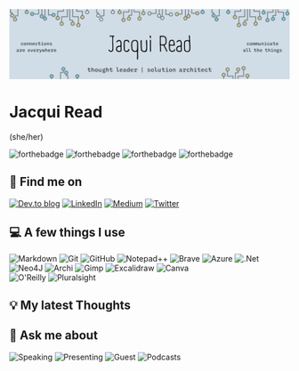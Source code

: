 <img src="assets/GeneralHeaderJacquiRead.png" alt="Jacqui Read: thought leader, solution architect, connections are everywhere, communicate all the things" />

# Jacqui Read
(she/her)

![forthebadge](https://forthebadge.com/images/badges/uses-badges.svg)  ![forthebadge](https://forthebadge.com/images/badges/made-with-markdown.svg) ![forthebadge](https://forthebadge.com/images/badges/makes-people-smile.svg) ![forthebadge](https://forthebadge.com/images/badges/no-ragrets.svg)

## 👋 Find me on
[![Dev.to blog](https://img.shields.io/badge/dev.to-0A0A0A?style=for-the-badge&logo=dev.to&logoColor=white)](https://dev.to/tekiegirl) [![LinkedIn](https://img.shields.io/badge/linkedin-%230077B5.svg?style=for-the-badge&logo=linkedin&logoColor=white)](https://www.linkedin.com/in/jacquelineread/) [![Medium](https://img.shields.io/badge/Medium-12100E?style=for-the-badge&logo=medium&logoColor=white)](https://medium.com/@tekiegirl) [![Twitter](https://img.shields.io/badge/tekiegirl-%231DA1F2.svg?style=for-the-badge&logo=Twitter&logoColor=white)](https://twitter.com/tekiegirl) 

## 💻 A few things I use
![Markdown](https://img.shields.io/badge/markdown-%23000000.svg?style=for-the-badge&logo=markdown&logoColor=white) ![Git](https://img.shields.io/badge/git-%23F05033.svg?style=for-the-badge&logo=git&logoColor=white) ![GitHub](https://img.shields.io/badge/github-%23121011.svg?style=for-the-badge&logo=github&logoColor=white) ![Notepad++](https://img.shields.io/badge/Notepad++-90E59A.svg?style=for-the-badge&logo=notepad%2B%2B&logoColor=black) ![Brave](https://img.shields.io/badge/Brave-FF1B2D?style=for-the-badge&logo=Brave&logoColor=white) 
![Azure](https://img.shields.io/badge/microsoft%20azure-0089D6?style=for-the-badge&logo=microsoft-azure&logoColor=white) ![.Net](https://img.shields.io/badge/.NET-512BD4?style=for-the-badge&logo=dotnet&logoColor=white) ![Neo4J](https://img.shields.io/badge/Neo4j-008CC1?style=for-the-badge&logo=neo4j&logoColor=white) 
![Archi](https://img.shields.io/badge/Archi-%2300C4CC.svg?color=white&style=for-the-badge&logo=data%3Aimage%2Fpng%3Bbase64%2CiVBORw0KGgoAAAANSUhEUgAAACgAAAAoCAYAAACM%2FrhtAAAK2klEQVR42s1YA3zcWRf9r23UXtbGp2UV1grqNs7adr1obNSKajfDDDIZx5OJWaTbZKrzvft%2B022crPe10cO9Z96799zznvBHtO1Rr92alJzSV52p3a7R6PYmJacOSNv33a3CP6EdObhjYKbG%2BOGhY6ZzaceLkS6rxP4jpnq1xvjZyWNJT%2F%2Bd2G6zFBjekSiK9GuCsjBurhif%2F2BA1LY8POMiwrc%2FZiFdbjFZLeYP2Nw7%2F1Jkhw%2Fu%2B09ufnHWTzHmKy%2B4SfGMqxh3virCN8FmxO4qgPBCOp5mfS%2B4SbAx0nQ1J69Ef%2FRw8kt%2FKqj3%2FIfcmpqW1F0iVYaflloxL1CNJx0leH62jH3J8cB0Gb4Jy2EALRAmS3kffXVnc2b6qnBSXASJTBW3L2lvrx82rPpj41N8end3tUb%2F9klRbu2GiGwIL0rQ20WGwXMy8PxcBftS4iFnBQOYj9g9VgjTWd88JfjYHAX6srnC%2FyRYE5qNE%2Bl551SZhg8k6Um9%2FhBw2qyMVXKVRftDlAkvLFHiXgcZdzqYARgyX40hCzIxZKEGj87MxLcRhYjdWwLBWc37aGwwm0Nzac2DjjL8x0OBTRFGSJUWg16n9P3NwNKSEyfkFhSptu7Lt01yY8c1S47n5mQwZyoMtoMa6paFoe46DPPQo9tcHb6NtCJ2XxmEmbyPj9EcmktraC3ZoKOfuEiGuF15l%2FMKrFkH07b9p6u4bpHLJU%2FK5aof0mVFmOOnZPEkxpA5cn5ctBt8Z9y0GOauZyAMGL7YhOFLzOix0ITvYkoRm1yJW%2BbyPj42zNPAwdIaWks2KCTIJtl28VbglKQI8gx1qEIh70YY2kQWFhr6cHa2efWBo7ryoBgThJfT0ddJjMGz5WSQ7QADt0hDu0JOGQAGYlk2RizLwYgVuejlkYs1seWITanGHQt5H43RHD6XA3XXMRtZDCTbTbLJbPd3lrCYTsePLIQOHNXX6HRGv61bEx5rBVCUfnJOUfHZa0fOlEOYfIYAsmOVNQGXRbvGdsXInJoxYnkORq7Mw8hVBRi1uhC9lxZiTXwl4lJrcY9nIfXRGM1hcwmsmdaSDbabHCQlEg%2BdR6aKIDx%2FErv3F6G49Cwy5BKPVgDNJpVnRKK58cN1Wij1tfhkkwl3OMqZIfvOcXAm5iibO%2BTAvCwY5V2E0T5W9FtRjLWJNYjbfxYPLrWyvmIaY3PsQPmOZnMbHCTfSTUedJJj5YdZUOvrsCnShHVhBpslX%2B%2FVCmA2AxgSZ24UXj6NcQtlOC2vRsqJCrgE6DHKkx2Np5EcMEd81%2BzAijHarxRj%2FMswwKsM67bUIf7AeTyysoz62FgJRvtyoBi5mu8m2eC2hnvo4OCjQ3xSCZS6s3DyUkJ46TS%2B2qy3FRW0AzA43tzYbZoIT8%2BQQhgrxZdBuTgpr0XUnlIs%2BSQfD7vl2MFZmeMSDmJMYAXGvVaJQb5VWLftPOIP1uMJ7yreN5aNjQkoo7l8zSgGsptHDua%2Bm4fgbSU4Kq1FyBYLhAky9HeRoo%2BDCF8FGdoHGBKf3djNQcxpYAijBOK28UsNWB9dgoOis9h5uAbCAgueXlWCsQHlHMS416sx%2Fs1aPB1Yh%2FU7LiLh8CX08KvjfePeqOZzaO5grxIIswoRta8KR2Vn8VNiKSb7GCG4ZDI%2BVXKffR3FnQPs7sgAEt%2Bx%2BBjKqGGoB8u%2Bpdn4n28%2BNiRWIcfaiLeCqvG4VwUHMP6ts5jw7nk89%2BYFbNh5CQlHGtD79QvUR2MMaDV6eldg%2BdoqmCyNiEquwQv%2B%2BTy7h3oauI8hLAl5xWEZ%2FVWwsQOACTmN3Z2kxHlUBYhS7ImRg1HsaJ9baWE7Vop0zSXsPf0z5n91DpPeu4Dx71%2FE4HcvYcMeGxKPXka%2Fty5hAuubwMZmf3EWW49chNzQgGkfsFhdZuG2iAWIfsgH%2BSKffV2kDKCpY4A9nDi1EKkSwRLhEqcRbfBsHelbBmFlJTZuv4ATahuiDjRi2aYGCK%2FbsGb3VSQcuwbB34ZF6xoQntqAYyobQvbW4yGvSgz3LeU2yBYxAdkmH%2BSLfPZzkeHrznawh7OM%2BImohSoFGSGKIEqhjKR44nE3KKAOkz%2BtR1CSDUdUV7Hz9DUUlF1HaTWQIr7G%2B8JSbXD9qh792dyxbA2tJRvMFrGBHaCBfDGfKvRzlePrkA53MNcOUAVOzJ4cINGDHWAJy8xyHnsT3j6Lie%2FXY%2BJHlzD52yswW6%2FjRiuqvI7lm69gAhubSEf9zjlaQ2vJRlOA5IN8tQCo%2Bx0AA1oDdFhzBdnFNwFaGcCVDODEzgAu%2FV0A2z9iOi46Npcv6xGWYsNRdpzbTt444utIEvEjZjFow8xv6tHPv5MjbgWwq0niTklioiShSsADfLhPGQ%2F4kH31OK5q5Ingtq5pklzlSTJ%2FbQPCKEmUNoQm1eMx7%2BZJQh%2BabHeSJJ3TzDBGMyOXE83ko%2F8yC6cKub6BqIMohKiEU8rgd1rQzAcXMZ6Nzfr8LBKb0sxyC68oXOks7oRmOifqLCJqIlVOrpGMZIlsVzDSJfIdz4m6jmKsOVG%2F1pyoezUh6ogkRtR%2BzYma1BL5tBN110ud4KLGZG8jL0tHpWd5mRJmFbCyRbFYZi91NeClLuBGqfv5Zql7vWmpK4YwuxDRzAbZ%2BpHZfNnLiFtcqdSpOi91TcXCALbVwngZghMtOCatpcLOC3w3dzpqrmQo2LsmFvxvigVaSzbmvZeHkO2lOC6twY9xhRDGyTDQtStigeTWC6fguFoBpY5Jp6RikkQkjdqXW752ubWa5NZZJrfONZFbpTd0oV0T3pRbI0hu%2BeqxNa0Eck0tJi%2FPwK1M6n3dntwiwRq51dy4IdxE4pGJSC0ecropWIc1Eawj2xOsCU0Fq5WPcUrhtbelYNX8Ilj9P9dBZajDmmAD1obq2xasZ86cnFVWfu5q8pFiCM%2BcxENTRXbJr2gt%2BZc2lfz5GEmSf8lNyX%2BXZ0ELyZ%2FD19glP9kim2SbS%2F67J4sgjDyFtGMlKCquu8Ykv1srgMFBPz1oNJqWsEuTJWJLNu6dIkJvx84vTSN%2FuTTlYE1sWYeXJlpLNjg4skmJ4SSB8Go6QuLNOHBEV2Iym1bExEQ%2FIrTXRKIzj8tkGd9KFNZr7m%2BpIbwiIkPtXjuJJwkAv3ZGN712mviO8Tnu7Vw7XxVhfqAKIrn1ukym2CCViJ7g186utB3bQofn5RdKdh8otL24WM5AyvAsXbrburi72y%2FuUV27uNMH%2FreHHDtSCmx5%2BRZF8p6YscJvbRq1xEOpsaiCYk2YskKFO6bbnz4IaNOnjxltP30MafL0cbeDDC8vVeKnaBMyMi2aLI10mfBHtBNH4p5gj0cBp0Q55T%2FF5rCjkaEb1ex2H48yeB8PCzanp7OMhYoUm6JycEqcW63W6N48fWxrN%2BEPbrccOpT8uEis2JQut8Lz7Uw8Nl1Mmc6%2B7M9voTmI3W1hH0BKffxp7gkHCRa%2BrgY9pYglypC0tH3dFjoIf%2B7zcGrSttG5%2BUWK8K25l19wl%2BC5GWLcfuMBcyc9YJ7Bs6yPHjCD47Ov5OZb1QfSdk0U%2FuqWl6sJUGRa1RtCtfjPQjE%2B%2B0GPyG2MG2eLsDZYC5mqSFuYr3%2BTZ%2Bbf1ZL2RPXRaI1vHTpuqj58qgRiRSUOHDXVabKM7%2B1PTewv%2FBPaD1%2BOuCU1bX8PpUoTqVJrElJS0npvjfT6Q%2BLs%2F2wkY7yuk0BTAAAAAElFTkSuQmCC) ![Gimp](https://img.shields.io/badge/gimp-5C5543?style=for-the-badge&logo=gimp&logoColor=white) ![Excalidraw](https://img.shields.io/badge/Excalidraw-%2300C4CC.svg?color=white&style=for-the-badge&logo=data%3Aimage%2Fpng%3Bbase64%2CiVBORw0KGgoAAAANSUhEUgAAADIAAAAyCAAAAAA7VNdtAAAACXBIWXMAAC4jAAAuIwF4pT92AAACb0lEQVRIx5XWy0uUURjH8f6GaJ8RFLRsk7UzWrjLlYUbtVx2VdHSwfCGCXbRHO8aVGBRY5TgpTJDkshIU0zzhqbjbca5Oo7OOO%2F5tphpEho5z5zN%2B3vOywfe51m85xwg9nIH2G8diLmr3l8u9MZFQk0Vm4s3nXGQ7eJ3CqzpK2LiMc0AMJc8LST2%2FA0wZoMwm%2FhFRJYuuYD%2BrifAbGKPEpCMMYCep60AtrQ5ASlzARjLCmDLZAhIm21P0TsBuHSkx7pn2lUGDL3SkYmf%2F3L3JKg8t45YP0Sjr8iA5ZfaXjz10fh6DGhza4mR%2FTd5c0JgM%2Bsn5koORZJlCKif1xN%2FwnrkC7OCsJ6n9ISqkfDz2SDQOIyAjIZH5EwNwFpqUEICJz0Aj%2FuAxrdICDUbdodrJMkPG0eKRGT8Ru6VwvYL3UBrTaaEbBbsAvbTPrAnLZ0ICIg7RykVrO0A6rqMM14BwXLnrCk7wQ22cz5ynRICOTxqB5p7oXpZRu45jjnwfT7vhxfTMnK3sQWcRweAwREZKT%2B0CmsHvcDUJxm5VQO0HDaA9U4R8Ry3gj0jHWCnVUQsFYD5RzkATRLiPzUHa3lGMwBVEtJVoKB%2BigcA1G7rSTBlClZKFKUAtNv15Nt1BRW%2FIdxL%2F7yeXB2F%2BQagEoBfX7VkITMExQ7gIQArb7SkZRgmLURJsE5LnhsYJj%2Bg8sMbDYIh8%2F0jgLoYrsxKQAoDACpyRpT69CSUsrin6q4M6QnWtJloHqrdlfSCI2s8ksbN%2F4vYF5KtkvCBP1Md4%2F%2B6z7Un2NAHLJTtICYYHZ1q%2BvYWcRAYuH%2FNQ3yEVf8%2BL%2F4AV4BU8k2caJcAAAAASUVORK5CYII%3D) ![Canva](https://img.shields.io/badge/Canva-%2300C4CC.svg?&style=for-the-badge&logo=Canva&logoColor=white)  
![O'Reilly](https://img.shields.io/badge/O'Reilly-%2300C4CC.svg?color=white&style=for-the-badge&logo=data%3Aimage%2Fpng%3Bbase64%2CiVBORw0KGgoAAAANSUhEUgAAADkAAAAyCAYAAADm33NGAAAACXBIWXMAAC4jAAAuIwF4pT92AAAFb0lEQVRo3u3aa4xcZRkH8N85s7uFXoTCErE2re2Cpd09uwYoEiReMFVjQkjAIDFBWkOMfiVcYrxEUPmgGD9posQbYrxiAG8k9YPFVMNl02Wm0C7tgpdySShZwGov687hwzska51555zZmdnE9Enmy3mf93nnf5778x5O0f8HJb0SvJvkLCop85vIewliinSAwTGO9xRkjYtxOcaxDoMYEg6ew19RrbNrgmo3ztzP0Byfx%2FtwGmbxi4zvdAVkjRVYn3MLtpcUVMe3c76e8FzGsbLn72VNziTObbI8ifdnvNoxyBo3YTuy7libuzO%2BVXTDEwyn7MNwK56cv4xzWSmQUyQDXJizE6t74FqHErYNMH1BGx%2BucSc%2BU0DmdRk%2FS4ucPslghe%2FlPN4jgLA2Z98c3zwReflVBnBpQZnXQVrAuZcP8UTDPPtBn55m6vcBTDNKcUZBWee0BVkjm%2BMpbO5zahtfy%2FRTvLUJwnm8XERIziFavy1Ps%2Bo4D2FNwT8230gXu7A7YabOsYQVCZtzrsDWxost4iYb55mcYc1IiMZgjPkaD2NbARk%2FaBl4plhZCVFvpICgl3E37s94JMZ4gMFjvAdX4xNYVkB%2BFZdl%2FGvBg%2BUJNWyM7Pt5xkebgpwkHeLHbzhtG%2FoRbsw40UHeWJXyYMJ7C7B%2FLePWhQ%2BmOf0Ee7CpCf%2FOOldONCqgpIkfflAw0xi9hB0Zv%2B1CpbRDqFAG2rBuy%2FjDwgd%2Fo%2FJPrs9DpXUGXsTOjAdbVjxV0iRopRI57GiFkS280K0o8yQjdabbnHu4zoYJjjTZn9RDZZK3CscLEd%2FV5qAXczZ2EyCMMtPIfccjbMMpH2uxP88iBUS6wGxW45o2LcvHx4NJdJ0yHk%2B4sc35n%2B1E9kJNvrPRPbSib4yFkq5nNMa9wq9V3ltX4wMdg8y5PcL3bMJtfWpwv4hXIix3dQRyMuSdSyJ83x0LPWHPaSz458MRlk1V3lIa5FDcF%2Bspv%2BxnTZfypchyJeUdnZjrFbGIOhrCe99oNHQ7r7YCmXNBJyDPj%2FD8ZCmGTzn3RZbPKwWyGmYjb4rw%2FGmJJmyPRpbXlQKZhHJqMMLz9BJp8tnI8sqy5lqJ1Y15PJz3jCqtfZIwRCsFst7oBVuZzSpLQzFt%2FbssyDnxVmlkKRDOsz6yfKQUyMbM80jEXN%2B9RIEnVpwc6iSFHIwwXLtE5npV5AUc7ATkrogmN1TZ0E90NUY1n4zDfM7%2B0iAHeCBmOWmYyfQzfXwusjxXDyPSciA3cxh7I4d%2Bqo9aXJPwoQjLzAT%2F6KjVSrgjVkbVThok9ZBuxpltWrGyQey%2FJgP78OYI%2F%2BUZu3uoxatwf4Tlhaz4HPh%2FNZmFu71ft%2BG%2Fd1%2FJaqMEwBH8sI2vfmWx4w8ngknGmuO3%2FYdHq%2FFE3QnAdcJ4M3bH8UrCTxcN8qKgzY%2B02bMl4bG9XUore0PS36%2F5kHihFndkBe9AoiAbD36D37XZd07OMzXuqHVY2%2B5huMZX83C1cHob9u%2BPx321WOA5yXyWC1odKlZm%2BvJK7txQ4LpgDysGwj3%2FzeIz3jfo%2BTqbJ3itqyBhivWVMIYYLiHvj%2FgzZhJm8%2BDfgzi70c2%2FSxjpF6XnUy4Z5blF1sGtqUqWdP6lRj24kkSxq7qTaRYXZzyzWL%2BPHj5OLQ2R9ECHsisdAqzVubAbABX5A6P8fVn4yuOBPlU8v6pz6UT47qdbbVtxqnJDEoJGLxrpAwlfGOswF3YNZAPoqpQP5%2BECdrAL%2F%2BFowidz7ss42qMGfFGVynZcj7djbYmthzCdcM8Y9%2FRhyrA4OkhylLNyVidsTdias6WRes4WqpRZPInHkpCWDi9j9vwFHzycolPUnl4HqOBJYZg2pwYAAAAASUVORK5CYII%3D) ![Pluralsight](https://img.shields.io/badge/Pluralsight-F15B2A?style=for-the-badge&logo=Pluralsight&logoColor=white) 

## 💡 My latest Thoughts
<!-- BLOG-POST-LIST:START --><!-- BLOG-POST-LIST:END -->

## 💬 Ask me about
![Speaking](https://img.shields.io/badge/Speaking-%23F05033.svg?color=green&style=for-the-badge&logo=data%3Aimage%2Fpng%3Bbase64%2CiVBORw0KGgoAAAANSUhEUgAAADIAAAAyCAYAAAAeP4ixAAAACXBIWXMAAA7EAAAOxAGVKw4bAAACP0lEQVRo3u2Zv08UURDHP%2BBp%2FBE8kZgQNYoEiQmNDQaMoaK5jkYSKiVWVphoJckVVHb8B1YUFhASKa8QAj0VJAaNFphLjPJTdIMnZ8FsGB%2B7m0P3wlszk0yy773Zfd%2FPvrc7t3NgZlYXa6gx7jTQJMdfgKoaOw9sqXYOaE5R4zYQ%2FMsFWoEXwIoID31RwBqAWekbl3OuA2UnPg1fES2tR4UYlLscd%2BEeoFO1v8l5j%2BsAoX1LtNVk94G9hIvNAScl9jXwCxiT9uWIFUzb90Rjol0CNtVJa8AToO0Yn%2BM20bCmdG2K1lgrquB12T6%2BWKdoCvUVk4IXVOBzD9%2Byo0rfvB5odAL1a3POQ5BZdXwxCUTnlcBDkCAuBzb%2BL5ndQAzEQAzEQAzEQAzEQAzEQAzEFxBdQcx7qDcfo%2FUQSFkdFzwEKcRoPWQjHFQpAqDPI4g%2B0RTqG4krNgCcA94CV6RdAV4C08DXFEX9AJbc7eHo6gLOAC3AAPCI%2FQI5wCpwC9hJmuQu8J36lj2r7Jd2chHzn%2BCgOB7lO0BvrXfsDvWv4VaBpxFz3yO5Kt991OU%2FBQwDM8BHYBf4mYJXlLBt4Jozbz9%2FFqw%2FiIaHoskbuwB8VmJLEQ91OLbqe%2F4acraMrjPfVv2VLCTjSWcLPZD%2Bsw7kVd9BmoB3DswzGXuv%2BoeysCo3gE%2FOCpTk2dD%2FkGXCOpwViPLBrMA0A1MJIBvAzSz9Gh9ISMSlrH1a5CT5LTsgb7L8vdQPTACvgHbMzMz%2B2n4DYvg7xECgvFMAAAAASUVORK5CYII%3D) ![Presenting](https://img.shields.io/badge/Presenting-%23F05033.svg?color=blue&style=for-the-badge&logo=data%3Aimage%2Fpng%3Bbase64%2CiVBORw0KGgoAAAANSUhEUgAAADIAAAAyCAYAAAAeP4ixAAAACXBIWXMAAA3XAAAN1wFCKJt4AAACX0lEQVRo3u2aP2gTURjAf9%2FdtbkUaQItVqG0QUG3qoVW0EEFawcrLiq6u3R2dnAsdJGCo0On1sHBQRBaFIsIBXHQwaWbKNZ%2FlGrjH5LPIV%2BlhJBEzZn3wj14vNzL5d73y%2Ff33h0k3%2BaBuaQXif4DyH7gY9KLBHRIq9bIKHAB6G7hGgVgAJht4TW%2FAwvAi%2B0J%2Bf1BpFdV39hh0XEF9ADfgiDYWy6Xf1R%2FOQ4ocNYDS7pisg7V8xH1yDWklo98sfEcMOw4wNFGLnDXNOJDn6%2Bpmh3tInAHOCEiz11Sg6oeBh4DE8BSo4S4HQW2VHXTMZPa2hF%2BOzMhpiA%2BgLwElkVkzedaC2ANOK2q3mtkCFgUkV7fQY4Al1T1QOrsKUgKkoKkIClIh4F8tXGjmRLF5fZKRPKquuG1RrLZrKjqZBiGXV6DFIvFUWCxVCqNdYqzh2nUSkHaeIf43saTuLeZPWnjp2Z%2FcB93dxgXagksdWDGgb4W%2FIuzwCZwowXXWgeetcscngD3vHX2KIpC4BCwC8gDI3Eci1%2BhMAi6gKc17Hs5k8l4FSmPmeDTwJj1azY3ksSCSal6D%2FDW%2BrrNDQC7RaRfVT%2F74iPTNi4ZVB54CASqetUXs5oAysDNGlHrNvATOO46xKCZ0moQBN3VICLSQ%2BXZ%2BGsR6XOSwMLtipUPhTp55KAlyAe5XM7JcDxjUWmqiYR42c697hrElAk28weZ%2FRZQAk65AjFs5rQShmHULIiIxFY3vbPI1sb7zYrgq%2Bbgg39Ra%2B2zrZ1HcRy3NeMXqLyLdabOOY1ePDsPfBCR%2Fn8R5BductuN4tAG%2FQAAAABJRU5ErkJggg%3D%3D) ![Guest](https://img.shields.io/badge/Guest%20Blogs%20%26%20Articles-%23F05033.svg?style=for-the-badge&logo=data%3Aimage%2Fpng%3Bbase64%2CiVBORw0KGgoAAAANSUhEUgAAADIAAAAyCAYAAAAeP4ixAAAACXBIWXMAAAsTAAALEwEAmpwYAAACg0lEQVRo3u2ZMWsUQRTHf4ompXfd5S52sVZsQoS7q4IidsEPESRC0CKCfgXNJxA%2FgdrogZWSTmMnZPeidgnaqSEauejZzMLjMbuzeu7OTMgfttjb2dn33ze%2FeTtzEJ7OAOvADnAIJMAqcJKI1DaBjy3HE2AqFhNDFfxInT8N3UxLZWIfWDTXblvMnA7VxJYy0VdtboZupg2kykQvp%2B2NUIeZjYk1xz3LoU0ALZWJ7DgArjru1Zl57GtqtjHxTpz%2FBK45%2BtDMrPquExkTTWBTmXFl5pZon%2FhkYh%2FoiusN4I0aZlccfY5EvalFMyVnp4bKTBEzi6LdTih1QqoJvHUw0zf9ZG3W68hE8hcmpJk8ZnrKRGI%2BNL0x4VIDeK2G2ZoysQ10QmCijJnNnK%2Fh1LysWj8A%2BxP011R1JhtOrRCZKJJmIjXPqZWJ3oR9di1MtKvOxP82YctEVEzY6kRS9XCqi4lW1Uykx0y4MzGsutgdGSa2KjZxJJgYVs3EpB%2BAx0z4WhT9q4nomLANp5nYmOj6YCKNnQmAQexMYBbxh%2BKhX4H5mJjIdN2yNv4GXIqBCamH2P8t2gMWJshEUnXF1vokHt4HPqrMzIfKhNR58fAP5rezyoyLGW9MSN3FvgU5a4zJzCyUXBR18KCXIgi9cdxRZvbUBFD7RkHRjt4vE8QPYNrSZjaHGe9MSC2JQAYF7WzM1LoocumRCGalxNQ6stSbbV%2FDSWpXBDSnrk0bZh4A7%2FG0oVxGF9VbxZhZAZ4D33OCHxuunvmYYrVOAZfF%2BZSZ%2B88V3PPZcDQAXgBfCEQbBW98DPwGXgH3gAvACQLVgSX4XTMBLJmpOQrdN7VjA7hjmIlOfwBfhMw2ni2YkAAAAABJRU5ErkJggg%3D%3D) ![Podcasts](https://img.shields.io/badge/Podcasts-%23F05033.svg?color=yellow&style=for-the-badge&logo=data%3Aimage%2Fpng%3Bbase64%2CiVBORw0KGgoAAAANSUhEUgAAADIAAAAyCAYAAAAeP4ixAAAACXBIWXMAAA7EAAAOxAGVKw4bAAADJklEQVRo3u2aTUgVURTHf2nWe5WRL7GEgpS0tEWSiwIJbCEIudGFBW6MQnLRwjYtauei2rkKBBdRSOSqFhZIgkiBi7CPTavKj11%2BBC%2B0QNMWHmE43pk3X76ZZP5w4N2Zc%2F73%2FN%2Fce%2Bfe8x6Ej%2F3AdeAFMAOsiM3ItRvAAWKOW8ACsJ7DFsQ3dtgHvHIhQNtreYKxwB5gzIeITRsTjsjRZ5PgS6ADOCfWIddMvn1RizgLrKmkfgCXHGIaxccasyZckWFQJbQE1LmIqxNfa%2BxgVCL2Assqmbse4u%2Bp2GXhzDsaDMMj4yE%2BYxiWDX6TKQggpEa1PwOLHuIXJcaJMy9CdOyqD47VsPIpYIcgEZIISYQkQnaWkDKgHiiKMMciyaHMr5BGYAp4D3wAiiMQUQx8lBymJCfPQu4Aafl8BmiNQEgrUCuf05KTZyG6QJCOQEjaUNjwLGRatU%2Bo9nfDhq%2FI49ivzcGp%2B5zxI2RetStVe9JQgGj3IKTd8I1P5uhz3s9j7VRnBdO3Map8pl2eSTLCZ40dNfhpn04%2FQqoMRQJ9rm4x%2BEwAR3Is6ROGuBbDcVj7nPQ72b65qHaMGDqcA24D5Ra%2FcqBH7mn%2FERfVma9BVo1eRfYLKFU%2BR4FZ7OtWf8Ts7s8KhxWl0pfVrzeIkONs1G2thP0Gv2pZcbwW56aAUwa%2BfuW3AhwLupYPGBJoNvgdBoY8iBiSGI1mg%2B9AGC%2BlciCriH%2FKUzDhPPBEigs6oUXgKXDBJrZauK0xWTXXAqHLZmzXulj56sWqXFRlTHOtK%2BztwjNDJ1mgLQTuNsNTX5c%2Bt2Xf89ZhvFf44KxwmFfvtnN%2FVwyM23S8KkldBlIOHCnxeS4xJq5xr8eGXT7EpIBHwDUHn7%2FAJ%2BALG8XqzZ1rjewOCh1iHwPd8u7JC66w9eeBIDYHXI3qGHoIuG8zUd1aFnggXJHjoCyTbxzGvZ5Po8BNiY0lUsBF2SBqAT1yL81%2FhBKDkJKkrpUISYREg90hclWq1ci0rJ6W98YmfstxOhYoBIYDvBCHc2xZ8oamELYnTXGYI0sx4QgFD9n6Lwg3tiyxgfEPkyKzLL9zXmAAAAAASUVORK5CYII%3D) 
